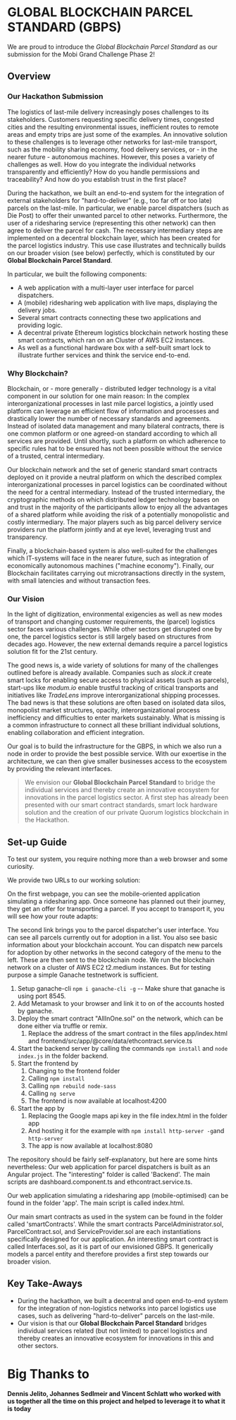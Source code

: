 # GLOBAL BLOCKCHAIN PARCEL STANDARD (GBPS) 
We are proud to introduce the *Global Blockchain Parcel Standard* as our submission for the Mobi Grand Challenge Phase 2!

## Overview

### Our Hackathon Submission
The logistics of last-mile delivery increasingly poses challenges to its stakeholders. Customers requesting specific delivery times, congested cities and the resulting environmental issues, inefficient routes to remote areas and empty trips are just some of the examples.
An innovative solution to these challenges is to leverage other networks for last-mile transport, such as the mobility sharing economy, food delivery services, or - in the nearer future - autonomous machines.
However, this poses a variety of challenges as well. How do you integrate the individual networks transparently and efficiently? How do you handle permissions and traceability? And how do you establish trust in the first place?

During the hackathon, we built an end-to-end system for the integration of external stakeholders for "hard-to-deliver" (e.g., too far off or too late) parcels on the last-mile. In particular, we enable parcel dispatchers (such as Die Post) to offer their unwanted parcel to other networks. Furthermore, the user of a ridesharing service (representing this other network) can then agree to deliver the parcel for cash. The necessary intermediary steps are implemented on a decentral blockchain layer, which has been created for the parcel logistics industry. This use case illustrates and technically builds on our broader vision (see below) perfectly, which is constituted by our **Global Blockchain Parcel Standard**.

In particular, we built the following components:

+ A web application with a multi-layer user interface for parcel dispatchers.
+ A (mobile) ridesharing web application with live maps, displaying the delivery jobs.
+ Several smart contracts connecting these two applications and providing logic.
+ A decentral private Ethereum logistics blockchain network hosting these smart contracts, which ran on an Cluster of AWS EC2 instances. 
+ As well as a functional hardware box with a self-built smart lock to illustrate further services and think the service end-to-end.


### Why Blockchain?
Blockchain, or - more generally - distributed ledger technology is a vital component in our solution for one main reason: In the complex interorganizational processes in last mile parcel logistics, a jointly used platform can leverage an efficient flow of information and processes and drastically lower the number of necessary standards and agreements. Instead of isolated data management and many bilateral contracts, there is one common platform or one agreed-on standard according to which all services are provided. Until shortly, such a platform on which adherence to specific rules hat to be ensured has not been possible without the service of a trusted, central intermediary.

Our blockchain network and the set of generic standard smart contracts deployed on it provide a neutral platform on which the described complex interorganizational processes in parcel logistics can be coordinated without the need for a central intermediary. Instead of the trusted intermediary, the cryptographic methods on which distributed ledger technology bases on and trust in the majority of the participants allow to enjoy all the advantages of a shared platform while avoiding the risk of a potentially monopolistic and costly intermediary. The major players such as big parcel delivery service providers run the platform jointly and at eye level, leveraging trust and transparency.

Finally, a blockchain-based system is also well-suited for the challenges which IT-systems will face in the nearer future, such as integration of economically autonomous machines ("machine economy"). Finally, our Blockchain facilitates carrying out microtransactions directly in the system, with small latencies and without transaction fees.

### Our Vision
In the light of digitization, environmental exigencies as well as new modes of transport and changing customer requirements, the (parcel) logistics sector faces various challenges. While other sectors get disrupted one by one, the parcel logistics sector is still largely based on structures from decades ago. However, the new external demands require a parcel logistics solution fit for the 21st century.

The good news is, a wide variety of solutions for many of the challenges outlined before is already available. Companies such as *slock.it* create smart locks for enabling secure access to physical assets (such as parcels), start-ups like *modum.io* enable trustful tracking of critical transports and initiatives like *TradeLens* improve interorganizational shipping processes. The bad news is that these solutions are often based on isolated data silos, monopolist market structures, opacity, interorganizational process inefficiency and difficulties to enter markets sustainably. What is missing is a common infrastructure to connect all these brilliant individual solutions, enabling collaboration and efficient integration.

Our goal is to build the infrastructure for the GBPS, in which we also run a node in order to provide the best possible service. With our exoertise in the architecture, we can then give smaller businesses access to the ecosystem by providing the relevant interfaces.    

>We envision our **Global Blockchain Parcel Standard** to bridge the individual services and thereby create an innovative ecosystem for innovations in the parcel logistics sector. A first step has already been presented with our smart contract standards, smart lock hardware solution and the creation of our private Quorum logistics blockchain in the Hackathon.

## Set-up Guide
To test our system, you require nothing more than a web browser and some curiosity.

We provide two URLs to our working solution:

On the first webpage, you can see the mobile-oriented application simulating a ridesharing app. Once someone has planned out their journey, they get an offer for transporting a parcel. If you accept to transport it, you will see how your route adapts:

The second link brings you to the parcel dispatcher's user interface. You can see all parcels currently out for adoption in a list. You also see basic information about your blockchain account. You can dispatch new parcels for adoption by other networks in the second category of the menu to the left. These are then sent to the blockchain node. We run the blockchain network on a cluster of AWS EC2 t2.medium instances. But for testing purpose a simple Ganache testnetwork is sufficient.

1. Setup ganache-cli ```npm i ganache-cli -g``` -- Make shure that ganache is using port 8545.
2. Add Metamask to your browser and link it to on of the accounts hosted by ganache.
3. Deploy the smart contract "AllInOne.sol" on the network, which can be done either via truffle or remix.
   1. Replace the address of the smart contract in the files app/index.html and frontend/src/app/@core/data/ethcontract.service.ts
4. Start the backend server by calling the commands ```npm install``` and ```node index.js``` in the folder backend.
5. Start the frontend by 
   1. Changing to the frontend folder
   2. Calling ```npm install```
   3. Calling ```npm rebuild node-sass```
   4. Calling ```ng serve```
   5. The frontend is now available at localhost:4200 
6. Start the app by
   1. Replacing the Google maps api key in the file index.html in the folder app 
   2. And hosting it for the example with ```npm install http-server -g```and ```http-server```
   3. The app is now available at localhost:8080 


The repository should be fairly self-explanatory, but here are some hints nevertheless:
Our web application for parcel dispatchers is built as an Angular project. The "interesting" folder is called 'Backend'. The main scripts are dashboard.component.ts and ethcontract.service.ts.

Our web application simulating a ridesharing app (mobile-optimised) can be found in the folder 'app'. The main script is called index.html.

Our main smart contracts as used in the system can be found in the folder called 'smartContracts'. While the smart contracts ParcelAdministrator.sol, ParcelContract.sol, and ServiceProvider.sol are each instantiations specifically designed for our application. An interesting smart contract is called Interfaces.sol, as it is part of our envisioned GBPS. It generically models a parcel entity and therefore provides a first step towards our broader vision.

## Key Take-Aways
+ During the hackathon, we built a decentral and open end-to-end system for the integration of non-logistics networks into parcel logistics use cases, such as delivering "hard-to-deliver" parcels on the last-mile.
+ Our vision is that our **Global Blockchain Parcel Standard** bridges individual services related (but not limited) to parcel logistics and thereby creates an innovative ecosystem for innovations in this and other sectors.

# Big Thanks to
**Dennis Jelito, Johannes Sedlmeir and Vincent Schlatt who worked with us together all the time on this project and helped to leverage it to what it is today**